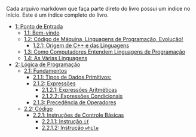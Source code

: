Cada arquivo markdown que faça parte direto do livro possui um índice no início. Este é um índice completo do livro.





- [1: Ponto de Entrada](./programação%20do%20zero/ponto%20de%20entrada.md#1-ponto-de-entrada)
  - [1.1: Bem-vindo](./programação%20do%20zero/ponto%20de%20entrada.md#11-bem-vindo)
  - [1.2: Código de Máquina, Linguagens de Programação, Evolução!](./programação%20do%20zero/ponto%20de%20entrada.md#12-código-de-máquina-linguagens-de-programação-evolução)
    - [1.2.1: Origem de C++ e das Linguagens](./programação%20do%20zero/ponto%20de%20entrada.md#121-origem-de-c-e-das-linguagens)
  - [1.3: Como Computadores Entendem Linguagens de Programação](./programação%20do%20zero/ponto%20de%20entrada.md#13-como-computadores-entendem-linguagens-de-programação)
  - [1.4: As Várias Linguagens](./programação%20do%20zero/ponto%20de%20entrada.md#14-as-várias-linguagens)
- [2: Lógica de Programação](./programação%20do%20zero/lógica%20de%20programação.md#2-lógica-de-programação)
  - [2.1: Fundamentos](./programação%20do%20zero/lógica%20de%20programação.md#21-fundamentos)
    - [2.1.1: Tipos de Dados Primitivos:](./programação%20do%20zero/lógica%20de%20programação.md#211-tipos-de-dados-primitivos)
    - [2.1.2: Expressões](./programação%20do%20zero/lógica%20de%20programação.md#212-expressões)
      - [2.1.2.1: Expressões Aritméticas](./programação%20do%20zero/lógica%20de%20programação.md#2121-expressões-aritméticas)
      - [2.1.2.2: Expressões Condicionais](./programação%20do%20zero/lógica%20de%20programação.md#2122-expressões-condicionais)
    - [2.1.3: Precedência de Operadores](./programação%20do%20zero/lógica%20de%20programação.md#213-precedência-de-operadores)
  - [2.2: Código](./programação%20do%20zero/lógica%20de%20programação.md#22-código)
    - [2.2.1: Instruções de Controle Básicas](./programação%20do%20zero/lógica%20de%20programação.md#221-instruções-de-controle-básicas)
      - [2.2.1.1: Instrução `if`](./programação%20do%20zero/lógica%20de%20programação.md#2211-instrução-if)
      - [2.2.1.2: Instrução `while`](./programação%20do%20zero/lógica%20de%20programação.md#2212-instrução-while)


<!-- TODO: adicionar índice quando acabar capítulo 2 -->